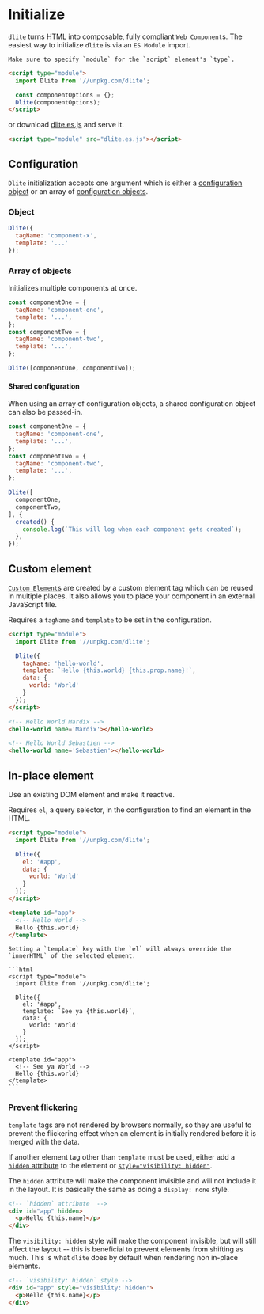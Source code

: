 # Initialize

`dlite` turns HTML into composable, fully compliant `Web Component`s. The easiest way to initialize `dlite` is via an `ES Module` import.

```{warning}
Make sure to specify `module` for the `script` element's `type`.
```

```html
<script type="module">
  import Dlite from '//unpkg.com/dlite';

  const componentOptions = {};
  Dlite(componentOptions);
</script>
```

or download [dlite.es.js](https://raw.githubusercontent.com/adamghill/dlite/main/dist/dlite.es.js) and serve it.

```html 
<script type="module" src="dlite.es.js"></script>
```

## Configuration

`Dlite` initialization accepts one argument which is either a [configuration object](configuration.md) or an array of [configuration objects](configuration.md).

### Object

```js
Dlite({
  tagName: 'component-x',
  template: '...'
});
```

### Array of objects

Initializes multiple components at once.

```js
const componentOne = {
  tagName: 'component-one',
  template: '...',
};
const componentTwo = {
  tagName: 'component-two',
  template: '...',
};

Dlite([componentOne, componentTwo]);
```

#### Shared configuration

When using an array of configuration objects, a shared configuration object can also be passed-in.

```js
const componentOne = {
  tagName: 'component-one',
  template: '...',
};
const componentTwo = {
  tagName: 'component-two',
  template: '...',
};

Dlite([
  componentOne,
  componentTwo,
], {
  created() {
    console.log(`This will log when each component gets created`);
  },
});
```

## Custom element

[`Custom Element`s](https://developer.mozilla.org/en-US/docs/Web/Web_Components/Using_custom_elements) are created by a custom element tag which can be reused in multiple places. It also allows you to place your component in an external JavaScript file.

Requires a `tagName` and `template` to be set in the configuration.

```html
<script type="module">
  import Dlite from '//unpkg.com/dlite';

  Dlite({
    tagName: 'hello-world',
    template: `Hello {this.world} {this.prop.name}!`,
    data: {
      world: 'World'
    }
  });
</script>

<!-- Hello World Mardix -->
<hello-world name='Mardix'></hello-world>

<!-- Hello World Sebastien -->
<hello-world name='Sebastien'></hello-world>
```

## In-place element

Use an existing DOM element and make it reactive.

Requires `el`, a query selector, in the configuration to find an element in the HTML.

```html
<script type="module">
  import Dlite from '//unpkg.com/dlite';

  Dlite({
    el: '#app',
    data: {
      world: 'World'
    }
  });
</script>

<template id="app">
  <!-- Hello World -->
  Hello {this.world}
</template>
```

````{warning}
Setting a `template` key with the `el` will always override the `innerHTML` of the selected element.

```html
<script type="module">
  import Dlite from '//unpkg.com/dlite';

  Dlite({
    el: '#app',
    template: `See ya {this.world}`,
    data: {
      world: 'World'
    }
  });
</script>

<template id="app">
  <!-- See ya World -->
  Hello {this.world}
</template>
```
````

### Prevent flickering

`template` tags are not rendered by browsers normally, so they are useful to prevent the flickering effect when an element is initially rendered before it is merged with the data.

If another element tag other than `template` must be used, either add a [`hidden` attribute](https://developer.mozilla.org/en-US/docs/Web/HTML/Global_attributes/hidden) to the element or [`style="visibility: hidden"`](https://developer.mozilla.org/en-US/docs/Web/CSS/visibility).

The `hidden` attribute will make the component invisible and will not include it in the layout. It is basically the same as doing a `display: none` style.

```html
<!-- `hidden` attribute  -->
<div id="app" hidden>
  <p>Hello {this.name}</p>
</div>
```

The `visibility: hidden` style will make the component invisible, but will still affect the layout -- this is beneficial to prevent elements from shifting as much. This is what `dlite` does by default when rendering non in-place elements.

```html
<!-- `visibility: hidden` style -->
<div id="app" style="visibility: hidden">
  <p>Hello {this.name}</p>
</div>
```
